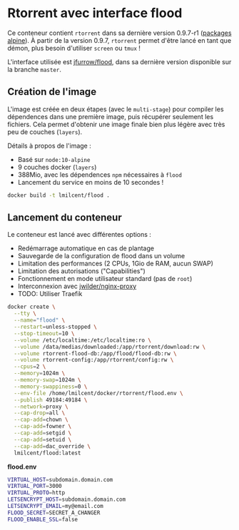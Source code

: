 # Rtorrent avec interface flood

Ce conteneur contient `rtorrent` dans sa dernière version 0.9.7-r1 ([packages alpine](https://pkgs.alpinelinux.org/packages?name=rtorrent&branch=edge)).
À partir de la version 0.9.7, `rtorrent` permet d'être lancé en tant que démon, plus besoin d'utiliser `screen` ou `tmux` !

L'interface utilisée est [jfurrow/flood](https://github.com/jfurrow/flood), dans sa dernière version disponible sur la branche `master`.


## Création de l'image

L'image est créée en deux étapes (avec le `multi-stage`) pour compiler les dépendences dans une première image, puis récupérer seulement les fichiers.
Cela permet d'obtenir une image finale bien plus légère avec très peu de couches (`layers`).

Détails à propos de l'image :

* Basé sur `node:10-alpine`
* 9 couches docker (`layers`)
* 388Mio, avec les dépendences `npm` nécessaires à `flood`
* Lancement du service en moins de 10 secondes !

```bash
docker build -t lmilcent/flood .
```


## Lancement du conteneur

Le conteneur est lancé avec différentes options :

* Redémarrage automatique en cas de plantage
* Sauvegarde de la configuration de flood dans un volume
* Limitation des performances (2 CPUs, 1Gio de RAM, aucun SWAP)
* Limitation des autorisations ("Capabilities")
* Fonctionnement en mode utilisateur standard (pas de `root`)
* Interconnexion avec [jwilder/nginx-proxy](https://github.com/jwilder/nginx-proxy)
* TODO: Utiliser Traefik


```bash
docker create \
  --tty \
  --name="flood" \
  --restart=unless-stopped \
  --stop-timeout=10 \
  --volume /etc/localtime:/etc/localtime:ro \
  --volume /data/medias/downloaded:/app/rtorrent/download:rw \
  --volume rtorrent-flood-db:/app/flood/flood-db:rw \
  --volume rtorrent-config:/app/rtorrent/config:rw \
  --cpus=2 \
  --memory=1024m \
  --memory-swap=1024m \
  --memory-swappiness=0 \
  --env-file /home/lmilcent/docker/rtorrent/flood.env \
  --publish 49184:49184 \
  --network=proxy \
  --cap-drop=all \
  --cap-add=chown \
  --cap-add=fowner \
  --cap-add=setgid \
  --cap-add=setuid \
  --cap-add=dac_override \
  lmilcent/flood:latest
```

**flood.env**

```bash
VIRTUAL_HOST=subdomain.domain.com
VIRTUAL_PORT=3000
VIRTUAL_PROTO=http
LETSENCRYPT_HOST=subdomain.domain.com
LETSENCRYPT_EMAIL=my@email.com
FLOOD_SECRET=SECRET_A_CHANGER
FLOOD_ENABLE_SSL=false
```
